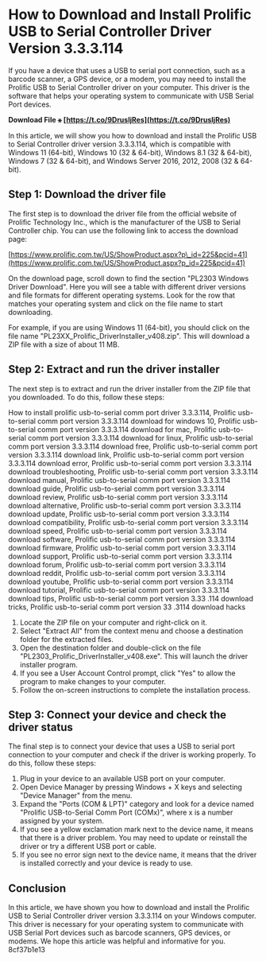 
 
# How to Download and Install Prolific USB to Serial Controller Driver Version 3.3.3.114
 
If you have a device that uses a USB to serial port connection, such as a barcode scanner, a GPS device, or a modem, you may need to install the Prolific USB to Serial Controller driver on your computer. This driver is the software that helps your operating system to communicate with USB Serial Port devices.
 
**Download File ⚹ [https://t.co/9DrusljRes](https://t.co/9DrusljRes)**


 
In this article, we will show you how to download and install the Prolific USB to Serial Controller driver version 3.3.3.114, which is compatible with Windows 11 (64-bit), Windows 10 (32 & 64-bit), Windows 8.1 (32 & 64-bit), Windows 7 (32 & 64-bit), and Windows Server 2016, 2012, 2008 (32 & 64-bit).
 
## Step 1: Download the driver file
 
The first step is to download the driver file from the official website of Prolific Technology Inc., which is the manufacturer of the USB to Serial Controller chip. You can use the following link to access the download page:
 
[https://www.prolific.com.tw/US/ShowProduct.aspx?p\_id=225&pcid=41](https://www.prolific.com.tw/US/ShowProduct.aspx?p_id=225&pcid=41)
 
On the download page, scroll down to find the section "PL2303 Windows Driver Download". Here you will see a table with different driver versions and file formats for different operating systems. Look for the row that matches your operating system and click on the file name to start downloading.
 
For example, if you are using Windows 11 (64-bit), you should click on the file name "PL23XX\_Prolific\_DriverInstaller\_v408.zip". This will download a ZIP file with a size of about 11 MB.
 
## Step 2: Extract and run the driver installer
 
The next step is to extract and run the driver installer from the ZIP file that you downloaded. To do this, follow these steps:
 
How to install prolific usb-to-serial comm port driver 3.3.3.114,  Prolific usb-to-serial comm port version 3.3.3.114 download for windows 10,  Prolific usb-to-serial comm port version 3.3.3.114 download for mac,  Prolific usb-to-serial comm port version 3.3.3.114 download for linux,  Prolific usb-to-serial comm port version 3.3.3.114 download free,  Prolific usb-to-serial comm port version 3.3.3.114 download link,  Prolific usb-to-serial comm port version 3.3.3.114 download error,  Prolific usb-to-serial comm port version 3.3.3.114 download troubleshooting,  Prolific usb-to-serial comm port version 3.3.3.114 download manual,  Prolific usb-to-serial comm port version 3.3.3.114 download guide,  Prolific usb-to-serial comm port version 3.3.3.114 download review,  Prolific usb-to-serial comm port version 3.3.3.114 download alternative,  Prolific usb-to-serial comm port version 3.3.3.114 download update,  Prolific usb-to-serial comm port version 3.3.3.114 download compatibility,  Prolific usb-to-serial comm port version 3.3.3.114 download speed,  Prolific usb-to-serial comm port version 3.3.3.114 download software,  Prolific usb-to-serial comm port version 3.3.3.114 download firmware,  Prolific usb-to-serial comm port version 3.3.3.114 download support,  Prolific usb-to-serial comm port version 3.3.3.114 download forum,  Prolific usb-to-serial comm port version 3.3.3.114 download reddit,  Prolific usb-to-serial comm port version 3.3.3.114 download youtube,  Prolific usb-to-serial comm port version 3.3.3.114 download tutorial,  Prolific usb-to-serial comm port version 3.3.3.114 download tips,  Prolific usb-to-serial comm port version 3.33 .114 download tricks,  Prolific usb-to-serial comm port version 33 .3114 download hacks
 
1. Locate the ZIP file on your computer and right-click on it.
2. Select "Extract All" from the context menu and choose a destination folder for the extracted files.
3. Open the destination folder and double-click on the file "PL2303\_Prolific\_DriverInstaller\_v408.exe". This will launch the driver installer program.
4. If you see a User Account Control prompt, click "Yes" to allow the program to make changes to your computer.
5. Follow the on-screen instructions to complete the installation process.

## Step 3: Connect your device and check the driver status
 
The final step is to connect your device that uses a USB to serial port connection to your computer and check if the driver is working properly. To do this, follow these steps:

1. Plug in your device to an available USB port on your computer.
2. Open Device Manager by pressing Windows + X keys and selecting "Device Manager" from the menu.
3. Expand the "Ports (COM & LPT)" category and look for a device named "Prolific USB-to-Serial Comm Port (COMx)", where x is a number assigned by your system.
4. If you see a yellow exclamation mark next to the device name, it means that there is a driver problem. You may need to update or reinstall the driver or try a different USB port or cable.
5. If you see no error sign next to the device name, it means that the driver is installed correctly and your device is ready to use.

## Conclusion
 
In this article, we have shown you how to download and install the Prolific USB to Serial Controller driver version 3.3.3.114 on your Windows computer. This driver is necessary for your operating system to communicate with USB Serial Port devices such as barcode scanners, GPS devices, or modems. We hope this article was helpful and informative for you.
 8cf37b1e13
 
